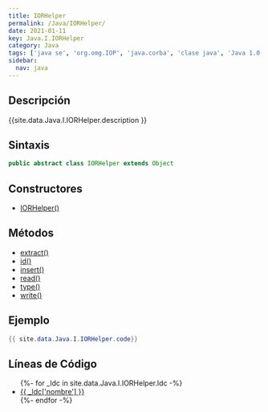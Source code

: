 ```yaml
---
title: IORHelper
permalink: /Java/IORHelper/
date: 2021-01-11
key: Java.I.IORHelper
category: Java
tags: ['java se', 'org.omg.IOP', 'java.corba', 'clase java', 'Java 1.0']
sidebar: 
  nav: java
---
```


## Descripción
{{site.data.Java.I.IORHelper.description }}

## Sintaxis
~~~java
public abstract class IORHelper extends Object
~~~

## Constructores
* [IORHelper()](/Java/IORHelper/IORHelper/)

## Métodos
* [extract()](/Java/IORHelper/extract)
* [id()](/Java/IORHelper/id)
* [insert()](/Java/IORHelper/insert)
* [read()](/Java/IORHelper/read)
* [type()](/Java/IORHelper/type)
* [write()](/Java/IORHelper/write)

## Ejemplo
~~~java
{{ site.data.Java.I.IORHelper.code}}
~~~

## Líneas de Código
<ul>
{%- for _ldc in site.data.Java.I.IORHelper.ldc -%}
   <li>
       <a href="{{_ldc['url'] }}">{{ _ldc['nombre'] }}</a>
   </li>
{%- endfor -%}
</ul>
